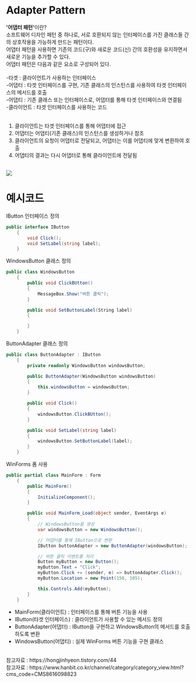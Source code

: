 # Adapter Pattern
<b>'어댑터 패턴'</b>이란? </br>
소프트웨어 디자인 패턴 중 하나로, 서로 호환되지 않는 인터페이스를 가진 클래스들 간의 상호작용을 가능하게 만드는 패턴이다. </br>
어댑터 패턴을 사용하면 기존의 코드(구)와 새로운 코드(신) 간의 호환성을 유지하면서 새로운 기능을 추가할 수 있다. </br>
어댑터 패턴은 다음과 같은 요소로 구성되어 있다. </br>
</br>
-타겟 : 클라이언트가 사용하는 인터페이스 </br>
-어댑터 : 타겟 인터페이스를 구현, 기존 클래스의 인스턴스를 사용하여 타겟 인터페이스의 메서드를 호출 </br>
-어댑티 : 기존 클래스 또는 인터페이스로, 어댑터를 통해 타겟 인터페이스와 연결됨 </br>
-클라이언트 : 타겟 인터페이스를 사용하는 코드 </br>
</br>
1. 클라이언트는 타겟 인터페이스를 통해 어댑터에 접근 
2. 어댑터는 어댑티(기존 클래스)의 인스턴스를 생성하거나 참조
3. 클라이언트의 요청이 어댑터로 전달되고, 어댑터는 이를 어댑티에 맞게 변환하여 호출
4. 어댑티의 결과는 다시 어댑터로 통해 클라이언트에 전달됨
</br>

<img src="https://www.hanbit.co.kr/data/editor/20220322101025_tpglvirm.png">
</br>

# 예시코드
IButton 인터페이스 정의

```csharp
public interface IButton
    {
        void Click();
        void SetLabel(string label);
    }
```

WindowsButton 클래스 정의 
```csharp
public class WindowsButton
    {
        public void ClickBUtton()
        {
            MessageBox.Show("버튼 클릭");
        }

        public void SetButtonLabel(String label)
        {

        }
    }
```

ButtonAdapter 클래스 정의
```csharp
public class ButtonAdapter : IButton
    {
        private readonly WindowsButton windowsButton;

        public ButtonAdapter(WindowsButton windowsButton)
        {
            this.windowsButton = windowsButton;
        }

        public void Click()
        {
            windowsButton.ClickBUtton();
        }

        public void SetLabel(string label)
        {
            windowsButton.SetButtonLabel(label);
        }
    }
```

WinForms 폼 사용
```csharp
public partial class MainForm : Form
    {
        public MainForm()
        {
            InitializeComponent();
        }

        public void MainForm_Load(object sender, EventArgs e)
        {
            // WindowsButton을 생성
            var windowsButton = new WindowsButton();

            // 어댑터를 통해 IButton으로 변환
            IButton buttonAdapter = new ButtonAdapter(windowsButton);

            // 버튼 클릭 이벤트를 처리
            Button myButton = new Button();
            myButton.Text = "Click";
            myButton.Click += (sender, e) => buttonAdapter.Click();
            myButton.Location = new Point(150, 105);

            this.Controls.Add(myButton);
        }
    }
```

- MainForm(클라이언트) : 인터페이스를 통해 버튼 기능을 사용 </br>
- IButton(타겟 인터페이스) : 클라이언트가 사용할 수 있는 메서드 정의 </br>
- ButtonAdapter(어댑터) : IButton을 구현하고 WindowsButton의 메서드를 호출하도록 변환 </br>
- WindowsButton(어댑티) : 실제 WinForms 버튼 기능을 구현 클래스 </br>

</br>
참고자료 : https://hongjinhyeon.tistory.com/44 </br>
참고자료 : https://www.hanbit.co.kr/channel/category/category_view.html?cms_code=CMS8616098823
